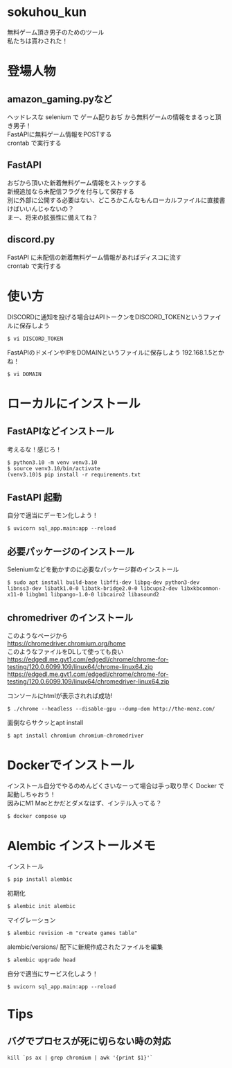 # sokuhou_kun
無料ゲーム頂き男子のためのツール  
私たちは貰わされた！

# 登場人物
## amazon_gaming.pyなど
ヘッドレスな selenium で ゲーム配りおぢ から無料ゲームの情報をまるっと頂き男子！  
FastAPIに無料ゲーム情報をPOSTする  
crontab で実行する  

## FastAPI
おぢから頂いた新着無料ゲーム情報をストックする  
新規追加なら未配信フラグを付与して保存する  
別に外部に公開する必要はない、どころかこんなもんローカルファイルに直接書けばいいんじゃないの？  
まー、将来の拡張性に備えてね？  

## discord.py
FastAPI に未配信の新着無料ゲーム情報があればディスコに流す  
crontab で実行する  

# 使い方
DISCORDに通知を投げる場合はAPIトークンをDISCORD_TOKENというファイルに保存しよう
```
$ vi DISCORD_TOKEN
```

FastAPIのドメインやIPをDOMAINというファイルに保存しよう
192.168.1.5とかね！
```
$ vi DOMAIN
```

# ローカルにインストール

## FastAPIなどインストール
考えるな！感じろ！
```
$ python3.10 -m venv venv3.10
$ source venv3.10/bin/activate
(venv3.10)$ pip install -r requirements.txt
```

## FastAPI 起動
自分で適当にデーモン化しよう！
```
$ uvicorn sql_app.main:app --reload
```

## 必要パッケージのインストール
Seleniumなどを動かすのに必要なパッケージ群のインストール
```
$ sudo apt install build-base libffi-dev libpq-dev python3-dev libnss3-dev libatk1.0-0 libatk-bridge2.0-0 libcups2-dev libxkbcommon-x11-0 libgbm1 libpango-1.0-0 libcairo2 libasound2
```

## chromedriver のインストール
このようなページから  
https://chromedriver.chromium.org/home  
このようなファイルをDLして使っても良い  
https://edgedl.me.gvt1.com/edgedl/chrome/chrome-for-testing/120.0.6099.109/linux64/chrome-linux64.zip  
https://edgedl.me.gvt1.com/edgedl/chrome/chrome-for-testing/120.0.6099.109/linux64/chromedriver-linux64.zip  
  
コンソールにhtmlが表示されれば成功!  
```
$ ./chrome --headless --disable-gpu --dump-dom http://the-menz.com/
```
  
面倒ならサクッとapt install
```
$ apt install chromium chromium-chromedriver
```
  
# Dockerでインストール
インストール自分でやるのめんどくさいなーって場合は手っ取り早く Docker で起動しちゃおう！  
因みにM1 Macとかだとダメなはず、インテル入ってる？
```
$ docker compose up
```

# Alembic インストールメモ
インストール
```
$ pip install alembic
```

初期化
```
$ alembic init alembic
```

マイグレーション
```
$ alembic revision -m "create games table"
```

alembic/versions/ 配下に新規作成されたファイルを編集
```
$ alembic upgrade head
```


自分で適当にサービス化しよう！
```
$ uvicorn sql_app.main:app --reload
```

# Tips
## バグでプロセスが死に切らない時の対応

```shell
kill `ps ax | grep chromium | awk '{print $1}'`
```
